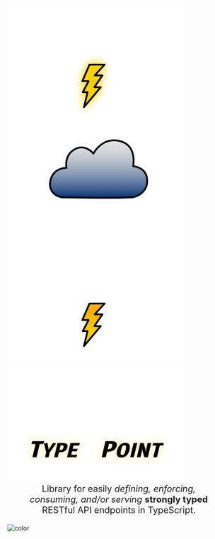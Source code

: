 <p align="center" style="margin-bottom: 0">
  <div class="hero">
    <div class="hero-logo">
      <img class="lightning-glow" src="/img/logo-lightning-glow-800x533.png" width="400" />
      <img class="cloud" src="/img/logo-cloud-800x533.png" width="400" />
      <img class="lightning" src="/img/logo-lightning-800x533.png" width="400" />
      <img class="text" src="/img/logo-text-800x533.png" width="400" />
      <!-- <img src="https://github.com/typepoint/typepoint/raw/master/img/logo-no-bg-wide.png" width="400" /> -->
    </div>
    <p align="center" class="hero-text"   style="font-size: 20px; margin-top: 0; padding: 0 50px;">
      Library for easily
      <i>defining, enforcing, consuming, and/or serving</i>
      <strong>strongly typed</strong> RESTful API endpoints
      in TypeScript.
    </p>
  </div>
</p>

![color](#fff)
